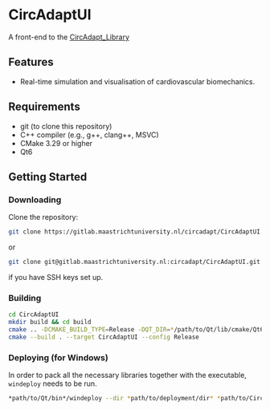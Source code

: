 # CircAdaptUI

A front-end to the [CircAdapt_Library](https://gitlab.maastrichtuniversity.nl/circadapt/circadapt/CircAdapt_Library)

## Features

- Real-time simulation and visualisation of cardiovascular biomechanics.

## Requirements

- git (to clone this repository)
- C++ compiler (e.g., g++, clang++, MSVC)
- CMake 3.29 or higher
- Qt6

## Getting Started

### Downloading

Clone the repository:

```sh
git clone https://gitlab.maastrichtuniversity.nl/circadapt/CircAdaptUI.git
```
or 
```sh
git clone git@gitlab.maastrichtuniversity.nl:circadapt/CircAdaptUI.git
```
if you have SSH keys set up.

### Building

```sh
cd CircAdaptUI
mkdir build && cd build
cmake .. -DCMAKE_BUILD_TYPE=Release -DQT_DIR=*/path/to/Qt/lib/cmake/Qt6* -DDMAKE_BUILD_TYPE=*/path/to/lib/cmake*
cmake --build . --target CircAdaptUI --config Release
```

### Deploying (for Windows)
In order to pack all the necessary libraries together with the executable, ```windeploy``` needs to be run.

```sh
*path/to/Qt/bin*/windeploy --dir *path/to/deployment/dir* *path/to/CircAdaptUI.exe*
```
